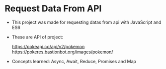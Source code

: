 # Request Data From API

- This project was made for requesting datas from api with JavaScript and ES6

- These are API of project: 

	https://pokeapi.co/api/v2/pokemon
	<br/>
	https://pokeres.bastionbot.org/images/pokemon/

- Concepts learned:
	Async, Await, Reduce, Promises and Map
